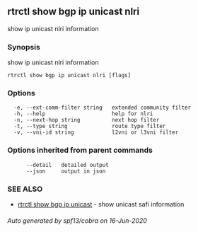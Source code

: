 ## rtrctl show bgp ip unicast nlri

show ip unicast nlri information

### Synopsis


show ip unicast nlri information

```
rtrctl show bgp ip unicast nlri [flags]
```

### Options

```
  -e, --ext-comm-filter string   extended community filter
  -h, --help                     help for nlri
  -n, --next-hop string          next hop filter
  -t, --type string              route type filter
  -v, --vni-id string            l2vni or l3vni filter
```

### Options inherited from parent commands

```
      --detail   detailed output
      --json     output in json
```

### SEE ALSO
* [rtrctl show bgp ip unicast](rtrctl_show_bgp_ip_unicast.md)	 - show unicast safi information

###### Auto generated by spf13/cobra on 16-Jun-2020
